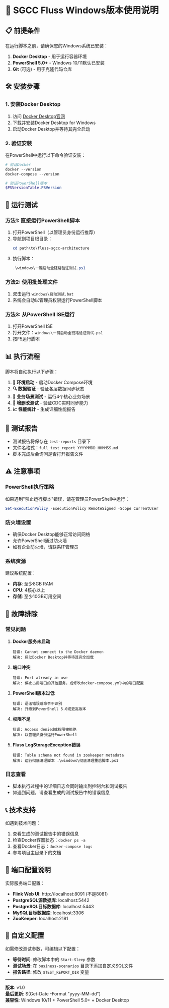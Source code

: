 # 🚀 SGCC Fluss Windows版本使用说明

## 📋 前提条件

在运行脚本之前，请确保您的Windows系统已安装：

1. **Docker Desktop** - 用于运行容器环境
2. **PowerShell 5.0+** - Windows 10/11默认已安装
3. **Git** (可选) - 用于克隆代码仓库

## 🛠️ 安装步骤

### 1. 安装Docker Desktop

1. 访问 [Docker Desktop官网](https://www.docker.com/products/docker-desktop/)
2. 下载并安装Docker Desktop for Windows
3. 启动Docker Desktop并等待其完全启动

### 2. 验证安装

在PowerShell中运行以下命令验证安装：

```powershell
# 验证Docker
docker --version
docker-compose --version

# 验证PowerShell版本
$PSVersionTable.PSVersion
```

## 🚀 运行测试

### 方法1: 直接运行PowerShell脚本

1. 打开PowerShell（以管理员身份运行推荐）
2. 导航到项目根目录：
   ```powershell
   cd path\to\fluss-sgcc-architecture
   ```
3. 执行脚本：
   ```powershell
   .\windows\一键启动全链路验证测试.ps1
   ```

### 方法2: 使用批处理文件

1. 双击运行 `windows\启动测试.bat`
2. 系统会自动以管理员权限运行PowerShell脚本

### 方法3: 从PowerShell ISE运行

1. 打开PowerShell ISE
2. 打开文件：`windows\一键启动全链路验证测试.ps1`
3. 按F5运行脚本

## 📊 执行流程

脚本将自动执行以下步骤：

1. **🌟 环境启动** - 启动Docker Compose环境
2. **🔍 数据验证** - 验证各层数据同步状态
3. **🎯 业务场景测试** - 运行4个核心业务场景
4. **🔄 增删改测试** - 验证CDC实时同步能力
5. **📈 性能统计** - 生成详细性能报告

## 📄 测试报告

- 测试报告将保存在 `test-reports` 目录下
- 文件名格式：`full_test_report_YYYYMMDD_HHMMSS.md`
- 脚本完成后会询问是否打开报告文件

## ⚠️ 注意事项

### PowerShell执行策略

如果遇到"禁止运行脚本"错误，请在管理员PowerShell中运行：

```powershell
Set-ExecutionPolicy -ExecutionPolicy RemoteSigned -Scope CurrentUser
```

### 防火墙设置

- 确保Docker Desktop能够正常访问网络
- 允许PowerShell通过防火墙
- 如有企业防火墙，请联系IT管理员

### 系统资源

建议系统配置：
- **内存**: 至少8GB RAM
- **CPU**: 4核心以上
- **存储**: 至少10GB可用空间

## 🐛 故障排除

### 常见问题

1. **Docker服务未启动**
   ```
   错误: Cannot connect to the Docker daemon
   解决: 启动Docker Desktop并等待其完全加载
   ```

2. **端口冲突**
   ```
   错误: Port already in use
   解决: 停止占用端口的其他服务，或修改docker-compose.yml中的端口配置
   ```

3. **PowerShell版本过低**
   ```
   错误: 语法错误或命令不识别
   解决: 升级到PowerShell 5.0或更高版本
   ```

4. **权限不足**
   ```
   错误: Access denied或权限被拒绝
   解决: 以管理员身份运行PowerShell
   ```

5. **Fluss LogStorageException错误**
   ```
   错误: Table schema not found in zookeeper metadata
   解决: 运行彻底清理脚本 .\windows\彻底清理重启脚本.ps1
   ```

### 日志查看

- 脚本执行过程中的详细日志会同时输出到控制台和测试报告
- 如遇到问题，请查看生成的测试报告中的错误信息

## 📞 技术支持

如遇到技术问题：

1. 查看生成的测试报告中的错误信息
2. 检查Docker容器状态：`docker ps -a`
3. 查看Docker日志：`docker-compose logs`
4. 参考项目主目录下的文档

## 🔧 端口配置说明

实际服务端口配置：
- **Flink Web UI**: http://localhost:8091 (不是8081)
- **PostgreSQL源数据库**: localhost:5442
- **PostgreSQL目标数据库**: localhost:5443
- **MySQL目标数据库**: localhost:3306
- **ZooKeeper**: localhost:2181

## 🔧 自定义配置

如需修改测试参数，可编辑以下配置：

- **等待时间**: 修改脚本中的 `Start-Sleep` 参数
- **测试场景**: 在 `business-scenarios` 目录下添加自定义SQL文件
- **报告路径**: 修改 `$TEST_REPORT_DIR` 变量

---

**版本**: v1.0  
**最后更新**: $(Get-Date -Format "yyyy-MM-dd")  
**兼容性**: Windows 10/11 + PowerShell 5.0+ + Docker Desktop 